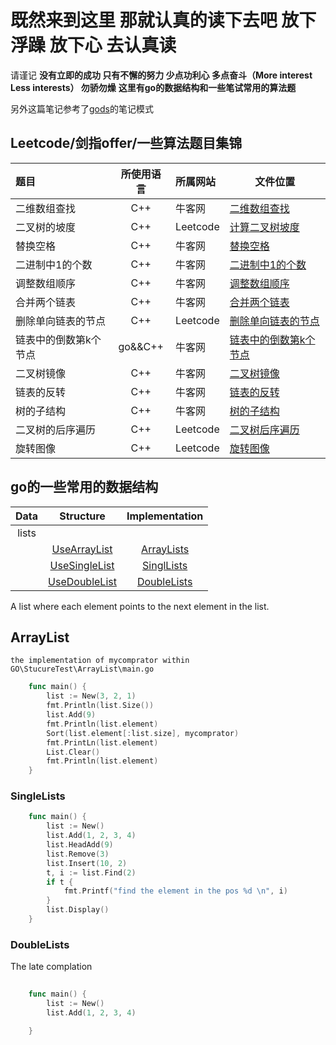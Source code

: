 # 既然来到这里 那就认真的读下去吧 放下浮躁 放下心 去认真读

请谨记
 **没有立即的成功 只有不懈的努力 少点功利心 多点奋斗（More interest Less interests）  勿骄勿燥**
**这里有go的数据结构和一些笔试常用的算法题**

另外这篇笔记参考了[gods](https://github.com/emirpasic/gods)的笔记模式

## Leetcode/剑指offer/一些算法题目集锦

| 题目            | 所使用语言 | 所属网站 | 文件位置                                 |
| :-------------- | :--------: | :-------- | --------------------------------------- |
| 二维数组查找    | C++        | 牛客网   | [二维数组查找](https://github.com/PICKQUE/Leetccode/blob/master/牛客网/PrintMatrix.cpp)  |
| 二叉树的坡度    | C++        | Leetcode | [计算二叉树坡度](https://github.com/PICKQUE/Leetccode/blob/master/Leetcode/findTilt.cpp) |
| 替换空格        | C++        | 牛客网   | [替换空格](https://github.com/PICKQUE/Leetccode/blob/master/Leetcode/replaceSpace.cpp)   |
| 二进制中1的个数 | C++        | 牛客网   | [二进制中1的个数](https://github.com/PICKQUE/Leetccode/blob/master/牛客网/Numberof1.cpp) |
| 调整数组顺序    | C++        | 牛客网   | [调整数组顺序](https://github.com/PICKQUE/Leetccode/blob/master/牛客网/reOrderArray.cpp) |
|合并两个链表     |C++          |牛客网    |[合并两个链表](https://github.com/PICKQUE/Leetccode/blob/master/牛客网/Merge.md)        |
|删除单向链表的节点|C++         |Leetcode  |[删除单向链表的节点](https://github.com/PICKQUE/Leetccode/blob/master/Leetcode/DeleteListNode.md)|
|链表中的倒数第k个节点|go&&C++|牛客网|[链表中的倒数第k个节点](https://github.com/PICKQUE/Leetccode/blob/master/牛客网/FindKthToTail.md)|
|二叉树镜像|C++|牛客网|[二叉树镜像](https://github.com/PICKQUE/Leetccode/blob/master/牛客网/Mirror.md)|
|链表的反转|C++|牛客网|[链表的反转](https://github.com/PICKQUE/Leetccode/blob/master/牛客网/Reverlist.md)|
|树的子结构|C++|牛客网|[树的子结构](https://github.com/PICKQUE/Leetccode/blob/master/牛客网/HasSubtree.md)|
|二叉树的后序遍历|C++|Leetcode|[二叉树后序遍历](https://github.com/PICKQUE/Leetccode/blob/master/Leetcode/postorderTraversal.md)|
|旋转图像|C++|Leetcode|[旋转图像](https://github.com/PICKQUE/Leetccode/blob/master/Leetcode/48.旋转图像.md)|

## go的一些常用的数据结构

|**Data**|**Structure**|**Implementation**|
|:---:|:---:|:----:|
|lists|
|   |[UseArrayList](#ArrayLists)	|[ArrayLists](Go/ArrayList.md) |
|   |[UseSingleList](#SingleLists)	|[SinglLists](Go/SingleList.md)|
|   |[UseDoubleList](#DoubleLists)	|[DoubleLists](Go/DoubleLists.md)|

A list where each element points to the next element in the list.

## ArrayList

`the implementation of mycomprator within GO\StucureTest\ArrayList\main.go`

```go
	func main() {
		list := New(3, 2, 1)
		fmt.Println(list.Size())
		list.Add(9)
		fmt.Println(list.element)
		Sort(list.element[:list.size], mycomprator)
		fmt.PrintLn(list.element)
		List.Clear()
		fmt.Println(list.element)
	}
```

### SingleLists

```go
    func main() {
		list := New()
		list.Add(1, 2, 3, 4)
		list.HeadAdd(9)
		list.Remove(3)
		list.Insert(10, 2)
		t, i := list.Find(2)
		if t {
			fmt.Printf("find the element in the pos %d \n", i)
		}
		list.Display()
	}
```

### DoubleLists

The late complation

```go
	
	func main() {
		list := New()
		list.Add(1, 2, 3, 4)

	}
```
